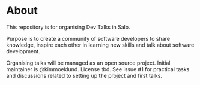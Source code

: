 # About

This repository is for organising Dev Talks in Salo. 

Purpose is to create a community of software developers to share knowledge, inspire each other in learning new skills and talk about software development.

Organising talks will be managed as an open source project. Initial maintainer is @kimmoeklund. License tbd. See issue #1 for practical tasks and discussions related to setting up the project and first talks.
